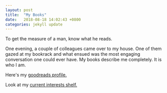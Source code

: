 ```yaml
---
layout: post
title:  "My Books"
date:   2018-08-18 14:02:43 +0800
categories: jekyll update
---
```


To get the measure of a man, know what he reads. 

One evening, a couple of colleagues came over to my house. One of them gazed at my bookrack and what ensued was the most engaging conversation one could ever have. My books describe me completely. It is who I am.   


Here's my [goodreads profile.](https://www.goodreads.com/user/show/42518417-pralhad-deshpande)

Look at my [current interests shelf.](https://www.goodreads.com/review/list/42518417-pralhad-deshpande?shelf=current-interests)


 

